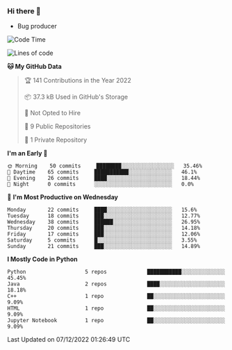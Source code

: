### Hi there 👋
* Bug producer
<!--START_SECTION:waka-->
![Code Time](http://img.shields.io/badge/Code%20Time-828%20hrs%208%20mins-blue)

![Lines of code](https://img.shields.io/badge/From%20Hello%20World%20I%27ve%20Written-34%20Thousand%20lines%20of%20code-blue)

**🐱 My GitHub Data** 

> 🏆 141 Contributions in the Year 2022
 > 
> 📦 37.3 kB Used in GitHub's Storage 
 > 
> 🚫 Not Opted to Hire
 > 
> 📜 9 Public Repositories 
 > 
> 🔑 1 Private Repository 
 > 
**I'm an Early 🐤** 

```text
🌞 Morning    50 commits     ████████░░░░░░░░░░░░░░░░░   35.46% 
🌆 Daytime    65 commits     ███████████░░░░░░░░░░░░░░   46.1% 
🌃 Evening    26 commits     ████░░░░░░░░░░░░░░░░░░░░░   18.44% 
🌙 Night      0 commits      ░░░░░░░░░░░░░░░░░░░░░░░░░   0.0%

```
📅 **I'm Most Productive on Wednesday** 

```text
Monday       22 commits     ████░░░░░░░░░░░░░░░░░░░░░   15.6% 
Tuesday      18 commits     ███░░░░░░░░░░░░░░░░░░░░░░   12.77% 
Wednesday    38 commits     ██████░░░░░░░░░░░░░░░░░░░   26.95% 
Thursday     20 commits     ███░░░░░░░░░░░░░░░░░░░░░░   14.18% 
Friday       17 commits     ███░░░░░░░░░░░░░░░░░░░░░░   12.06% 
Saturday     5 commits      █░░░░░░░░░░░░░░░░░░░░░░░░   3.55% 
Sunday       21 commits     ███░░░░░░░░░░░░░░░░░░░░░░   14.89%

```


**I Mostly Code in Python** 

```text
Python                   5 repos             ███████████░░░░░░░░░░░░░░   45.45% 
Java                     2 repos             ████░░░░░░░░░░░░░░░░░░░░░   18.18% 
C++                      1 repo              ██░░░░░░░░░░░░░░░░░░░░░░░   9.09% 
HTML                     1 repo              ██░░░░░░░░░░░░░░░░░░░░░░░   9.09% 
Jupyter Notebook         1 repo              ██░░░░░░░░░░░░░░░░░░░░░░░   9.09%

```



 Last Updated on 07/12/2022 01:26:49 UTC
<!--END_SECTION:waka-->
